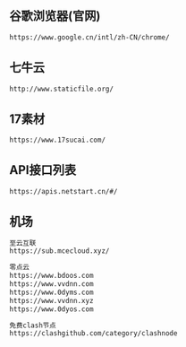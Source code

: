 ## 谷歌浏览器(官网)

~~~tex
https://www.google.cn/intl/zh-CN/chrome/
~~~

## 七牛云

~~~tex
http://www.staticfile.org/
~~~

## 17素材

~~~tex
https://www.17sucai.com/
~~~

## API接口列表

~~~tex
https://apis.netstart.cn/#/
~~~

## 机场

~~~tex
至云互联
https://sub.mcecloud.xyz/

零点云
https://www.bdoos.com
https://www.vvdnn.com
https://www.0dyms.com
https://www.vvdnn.xyz
https://www.0dyos.com

免费clash节点
https://clashgithub.com/category/clashnode
~~~



